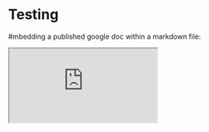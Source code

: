 # Testing 
#mbedding a published google doc within a markdown file:

<iframe src="https://docs.google.com/document/d/e/2PACX-1vRm6tuSmbVpDPnm6r5DQq16hiJtROgvjO546L3zPRotY3fySSS4UsB7IZOGtuexYNxvYId5I3i6ICDf/pub?embedded=true"></iframe>
